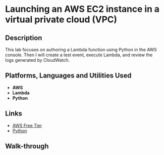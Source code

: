 <h1>Launching an AWS EC2 instance in a virtual private cloud (VPC)

<h2>Description</h2>
This lab focuses on authoring a Lambda function using Python in the AWS console. Then I will create a test event, execute Lambda, and review the logs generated by CloudWatch.

<h2>Platforms, Languages and Utilities Used</h2>

- <b>AWS</b> 
- <b>Lambda</b>
- <b>Python</b>

<h2>Links</h2>

- [AWS Free Tier](https://aws.amazon.com/free/?gclid=CjwKCAjwoJa2BhBPEiwA0l0ImAqWK76W8Hd5au_szTp0OtoKWeiGKz8chl9Mum2LlDr5N60WTUeflBoCxbsQAvD_BwE&trk=f42fef03-b1e6-4841-b001-c44b4eccaf41&sc_channel=ps&ef_id=CjwKCAjwoJa2BhBPEiwA0l0ImAqWK76W8Hd5au_szTp0OtoKWeiGKz8chl9Mum2LlDr5N60WTUeflBoCxbsQAvD_BwE:G:s&s_kwcid=AL!4422!3!637354294245!e!!g!!aws%20trial!19044205571!139090166770&all-free-tier.sort-by=item.additionalFields.SortRank&all-free-tier.sort-order=asc&awsf.Free%20Tier%20Types=*all&awsf.Free%20Tier%20Categories=*all)
- [Python](https://www.python.org/)

<h2>Walk-through<h2>

